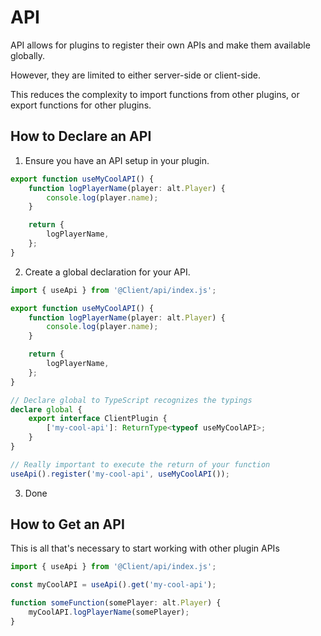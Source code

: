 # API

API allows for plugins to register their own APIs and make them available globally.

However, they are limited to either server-side or client-side.

This reduces the complexity to import functions from other plugins, or export functions for other plugins.

## How to Declare an API

1. Ensure you have an API setup in your plugin.

```ts
export function useMyCoolAPI() {
    function logPlayerName(player: alt.Player) {
        console.log(player.name);
    }

    return {
        logPlayerName,
    };
}
```

2. Create a global declaration for your API.

```ts
import { useApi } from '@Client/api/index.js';

export function useMyCoolAPI() {
    function logPlayerName(player: alt.Player) {
        console.log(player.name);
    }

    return {
        logPlayerName,
    };
}

// Declare global to TypeScript recognizes the typings
declare global {
    export interface ClientPlugin {
        ['my-cool-api']: ReturnType<typeof useMyCoolAPI>;
    }
}

// Really important to execute the return of your function
useApi().register('my-cool-api', useMyCoolAPI());
```

3. Done

## How to Get an API

This is all that's necessary to start working with other plugin APIs

```ts
import { useApi } from '@Client/api/index.js';

const myCoolAPI = useApi().get('my-cool-api');

function someFunction(somePlayer: alt.Player) {
    myCoolAPI.logPlayerName(somePlayer);
}
```
